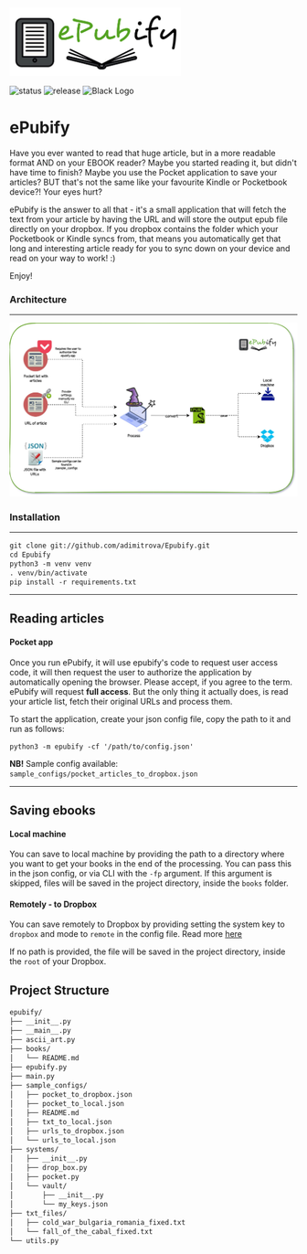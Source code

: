 <img src="img/epubify.png" alt="drawing" width="300"/>

![status](https://img.shields.io/badge/status-paused%20-yellow)
![release](https://img.shields.io/badge/release-v1.0-green)
![Black Logo](https://img.shields.io/badge/code%20style-black-000000.svg)

# ePubify

Have you ever wanted to read that huge article, but in a more readable format AND on your EBOOK reader? Maybe you started reading it, but didn't have time to finish? Maybe you use the Pocket application to save your articles? BUT that's not the same like your favourite Kindle or Pocketbook device?! Your eyes hurt?

ePubify is the answer to all that - it's a small application that will fetch the text from your article by having the URL and will store the output epub file directly on your dropbox. If you dropbox contains the folder which your Pocketbook or Kindle syncs from, that means you automatically get that long and interesting article ready for you to sync down on your device and read on your way to work! :)

Enjoy!

### Architecture
------------

<img src="img/epubify_diagram.jpg" alt="drawing" width="1000"/>

### Installation
------------

```shell
git clone git://github.com/adimitrova/Epubify.git
cd Epubify
python3 -m venv venv
. venv/bin/activate
pip install -r requirements.txt
```

--------

## Reading articles

#### Pocket app
Once you run ePubify, it will use epubify's code to request user access code, it will then request the user to authorize the application by automatically opening the browser. Please accept, if you agree to the term. ePubify will request __full access__. But the only thing it actually does, is read your article list, fetch their original URLs and process them.

To start the application, create your json config file, copy the path to it and run as follows:

```shell
python3 -m epubify -cf '/path/to/config.json'
```

__NB!__ Sample config available: `sample_configs/pocket_articles_to_dropbox.json`

--------

## Saving ebooks

#### Local machine
You can save to local machine by providing the path to a directory where you want to get your books in the end of the processing. You can pass this in the json config, or via CLI with the `-fp` argument. If this argument is skipped, files will be saved in the project directory, inside the `books` folder.

#### Remotely - to Dropbox
You can save remotely to Dropbox by providing setting the system key to `dropbox` and mode to `remote` in the config file. Read more [here](epubify/sample_configs/)

If no path is provided, the file will be saved in the project directory, inside the `root` of your Dropbox.


## Project Structure

```text
epubify/
├── __init__.py
├── __main__.py
├── ascii_art.py
├── books/
│   └── README.md
├── epubify.py
├── main.py
├── sample_configs/
│   ├── pocket_to_dropbox.json
│   ├── pocket_to_local.json
│   ├── README.md
│   ├── txt_to_local.json
│   ├── urls_to_dropbox.json
│   └── urls_to_local.json
├── systems/
│   ├── __init__.py
│   ├── drop_box.py
│   ├── pocket.py
│   └── vault/
│       ├── __init__.py
│       └── my_keys.json
├── txt_files/
│   ├── cold_war_bulgaria_romania_fixed.txt
│   └── fall_of_the_cabal_fixed.txt
└── utils.py
